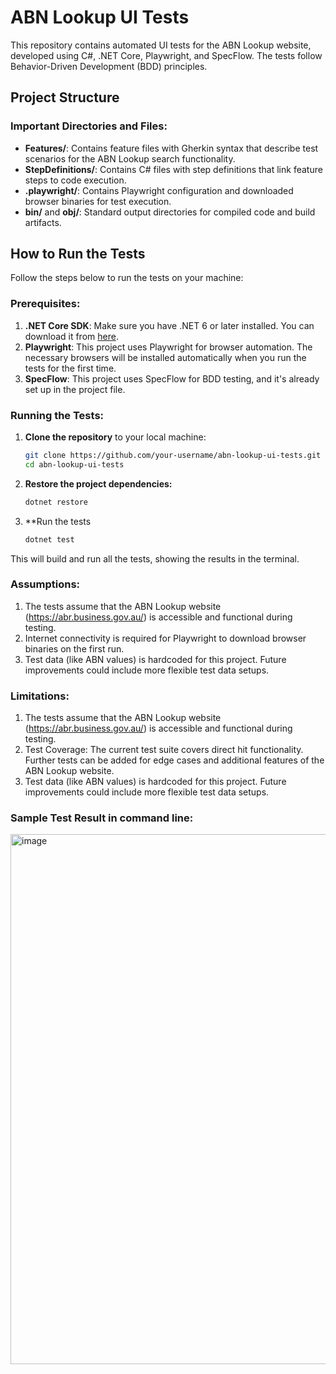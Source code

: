 # ABN Lookup UI Tests

This repository contains automated UI tests for the ABN Lookup website, developed using C#, .NET Core, Playwright, and SpecFlow. The tests follow Behavior-Driven Development (BDD) principles.

## Project Structure


### Important Directories and Files:
- **Features/**: Contains feature files with Gherkin syntax that describe test scenarios for the ABN Lookup search functionality.
- **StepDefinitions/**: Contains C# files with step definitions that link feature steps to code execution.
- **.playwright/**: Contains Playwright configuration and downloaded browser binaries for test execution.
- **bin/** and **obj/**: Standard output directories for compiled code and build artifacts.

## How to Run the Tests

Follow the steps below to run the tests on your machine:

### Prerequisites:
1. **.NET Core SDK**: Make sure you have .NET 6 or later installed. You can download it from [here](https://dotnet.microsoft.com/download).
2. **Playwright**: This project uses Playwright for browser automation. The necessary browsers will be installed automatically when you run the tests for the first time.
3. **SpecFlow**: This project uses SpecFlow for BDD testing, and it's already set up in the project file.

### Running the Tests:
1. **Clone the repository** to your local machine:
   ```bash
   git clone https://github.com/your-username/abn-lookup-ui-tests.git
   cd abn-lookup-ui-tests
2. **Restore the project dependencies:**
   ```bash
   dotnet restore
3. **Run the tests
   ```bash
   dotnet test
  This will build and run all the tests, showing the results in the terminal.

### Assumptions:

1. The tests assume that the ABN Lookup website (https://abr.business.gov.au/) is accessible and functional during testing.
2. Internet connectivity is required for Playwright to download browser binaries on the first run.
3. Test data (like ABN values) is hardcoded for this project. Future improvements could include more flexible test data setups.

### Limitations:

1. The tests assume that the ABN Lookup website (https://abr.business.gov.au/) is accessible and functional during testing.
2. Test Coverage: The current test suite covers direct hit functionality. Further tests can be added for edge cases and additional features of the ABN Lookup website.
3. Test data (like ABN values) is hardcoded for this project. Future improvements could include more flexible test data setups.

### Sample Test Result in command line:
<img width="848" alt="image" src="https://github.com/user-attachments/assets/690a7c1b-d3c5-476d-8831-be92264047bb" />


